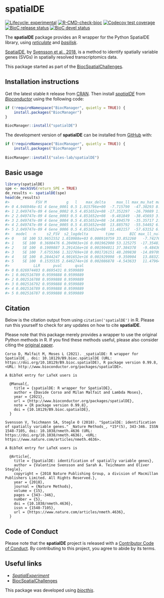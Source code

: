 
<!-- README.md is generated from README.Rmd. Please edit that file -->

# spatialDE

<!-- badges: start -->

[![Lifecycle:
experimental](https://img.shields.io/badge/lifecycle-experimental-orange.svg)](https://www.tidyverse.org/lifecycle/#experimental)
[![R-CMD-check-bioc](https://github.com/sales-lab/spatialDE/workflows/R-CMD-check-bioc/badge.svg)](https://github.com/sales-lab/spatialDE/actions)
[![Codecov test
coverage](https://codecov.io/gh/sales-lab/spatialDE/branch/main/graph/badge.svg)](https://codecov.io/gh/sales-lab/spatialDE?branch=main)
[![BioC release
status](http://www.bioconductor.org/shields/build/release/bioc/spatialDE.svg)](https://bioconductor.org/checkResults/release/bioc-LATEST/spatialDE)
[![BioC devel
status](http://www.bioconductor.org/shields/build/devel/bioc/spatialDE.svg)](https://bioconductor.org/checkResults/devel/bioc-LATEST/spatialDE)
<!-- badges: end -->

The **spatialDE** package provides an R wrapper for the Python SpatialDE
library, using
*[reticulate](https://CRAN.R-project.org/package=reticulate)* and
*[basilisk](https://bioconductor.org/packages/3.14/basilisk)*.

[SpatialDE](https://github.com/Teichlab/SpatialDE), by [Svensson et al.,
2018](https://doi.org/10.1038/nmeth.4636), is a method to identify
spatially variable genes (SVGs) in spatially resolved transcriptomics
data.

This package started as part of the
[BiocSpatialChallenges](https://helenalc.github.io/BiocSpatialChallenges/index.html).

## Installation instructions

Get the latest stable `R` release from
[CRAN](http://cran.r-project.org/). Then install
*[spatialDE](https://bioconductor.org/packages/3.14/spatialDE)* from
[*Bioconductor*](http://bioconductor.org/) using the following code:

``` r
if (!requireNamespace("BiocManager", quietly = TRUE)) {
    install.packages("BiocManager")
}

BiocManager::install("spatialDE")
```

The development version of **spatialDE** can be installed from
[GitHub](https://github.com/sales-lab/spatialDE) with:

``` r
if (!requireNamespace("BiocManager", quietly = TRUE)) {
    install.packages("BiocManager")
    
BiocManager::install("sales-lab/spatialDE")
```

## Basic usage

``` r
library(spatialDE)
spe <- mockSVG(return_SPE = TRUE)
de_results <- spatialDE(spe)
head(de_results)
#>            FSV M         g   l    max_delta     max_ll max_mu_hat max_s2_t_hat
#> 0 4.946946e-01 4 Gene_0001 0.5 1.015796e+00  -7.715790  -47.30293 8.742130e+02
#> 1 2.049747e-09 4 Gene_0002 0.5 4.851652e+08 -17.352297  -26.79089 1.479568e-06
#> 2 2.049747e-09 4 Gene_0003 0.5 4.851652e+08  -9.481849  -38.45693 3.048459e-06
#> 3 2.049747e-09 4 Gene_0004 0.5 4.851652e+08 -14.894579  -35.35717 2.576871e-06
#> 4 2.049747e-09 4 Gene_0005 0.5 4.851652e+08  13.885792  -55.54492 6.359242e-06
#> 5 2.049747e-09 4 Gene_0006 0.5 4.851652e+08  11.482157  -57.63152 6.845996e-06
#>   model   n     s2_FSV  s2_logdelta        time       BIC max_ll_null
#> 0    SE 100 53.9651552 1.010988e+03 0.000910759 33.852260   -7.742764
#> 1    SE 100  0.3600476 6.204903e+16 0.001962900 53.125275  -17.354814
#> 2    SE 100  0.1909887 3.291416e+16 0.001904011 37.384378   -9.484365
#> 3    SE 100  7.6755366 1.322769e+18 0.001726151 48.209838  -14.897096
#> 4    SE 100  0.2844247 4.901652e+16 0.001929998 -9.350904   13.883275
#> 5    SE 100  0.1535535 2.646274e+16 0.002086878 -4.543633   11.479640
#>           LLR      pval      qval
#> 0 0.026974403 0.8695431 0.9599889
#> 1 0.002516789 0.9599888 0.9599889
#> 2 0.002516788 0.9599888 0.9599889
#> 3 0.002516792 0.9599888 0.9599889
#> 4 0.002516789 0.9599888 0.9599889
#> 5 0.002516787 0.9599888 0.9599889
```

## Citation

Below is the citation output from using `citation('spatialDE')` in R.
Please run this yourself to check for any updates on how to cite
**spatialDE**.

Please note that this package merely provides a wrapper to use the
original Python methods in R. If you find these methods useful, please
also consider citing the [original
paper](https://doi.org/10.1038/nmeth.4636).


    Corso D, Malfait M, Moses L (2021). _spatialDE: R wrapper for
    SpatialDE_. doi: 10.18129/B9.bioc.spatialDE (URL:
    https://doi.org/10.18129/B9.bioc.spatialDE), R package version 0.99.8,
    <URL: http://www.bioconductor.org/packages/spatialDE>.

    A BibTeX entry for LaTeX users is

      @Manual{,
        title = {spatialDE: R wrapper for SpatialDE},
        author = {Davide Corso and Milan Malfait and Lambda Moses},
        year = {2021},
        url = {http://www.bioconductor.org/packages/spatialDE},
        note = {R package version 0.99.8},
        doi = {10.18129/B9.bioc.spatialDE},
      }

    Svensson V, Teichmann SA, Stegle O (2018). "SpatialDE: identification
    of spatially variable genes." _Nature Methods_, *15*(5), 343-346. ISSN
    1548-7105, doi: 10.1038/nmeth.4636 (URL:
    https://doi.org/10.1038/nmeth.4636), <URL:
    https://www.nature.com/articles/nmeth.4636>.

    A BibTeX entry for LaTeX users is

      @Article{,
        title = {SpatialDE: identification of spatially variable genes},
        author = {Valentine Svensson and Sarah A. Teichmann and Oliver Stegle},
        copyright = {2018 Nature Publishing Group, a division of Macmillan Publishers Limited. All Rights Reserved.},
        year = {2018},
        journal = {Nature Methods},
        volume = {15},
        pages = {343--346},
        number = {5},
        doi = {10.1038/nmeth.4636},
        issn = {1548-7105},
        url = {https://www.nature.com/articles/nmeth.4636},
      }

## Code of Conduct

Please note that the **spatialDE** project is released with a
[Contributor Code of
Conduct](https://contributor-covenant.org/version/2/0/CODE_OF_CONDUCT.html).
By contributing to this project, you agree to abide by its terms.

## Useful links

-   *[SpatialExperiment](https://bioconductor.org/packages/3.14/SpatialExperiment)*
-   [BiocSpatialChallenges](https://helenalc.github.io/BiocSpatialChallenges/index.html)

This package was developed using
*[biocthis](https://bioconductor.org/packages/3.14/biocthis)*.
